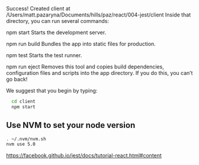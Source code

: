 Success! Created client at /Users/matt.pazaryna/Documents/hills/paz/react/004-jest/client
Inside that directory, you can run several commands:

  npm start
    Starts the development server.

  npm run build
    Bundles the app into static files for production.

  npm test
    Starts the test runner.

  npm run eject
    Removes this tool and copies build dependencies, configuration files
    and scripts into the app directory. If you do this, you can’t go back!

We suggest that you begin by typing:

```sh
  cd client
  npm start
```

## Use NVM to set your node version

  ```sh
  . ~/.nvm/nvm.sh  
  nvm use 5.0
  ```




https://facebook.github.io/jest/docs/tutorial-react.html#content
